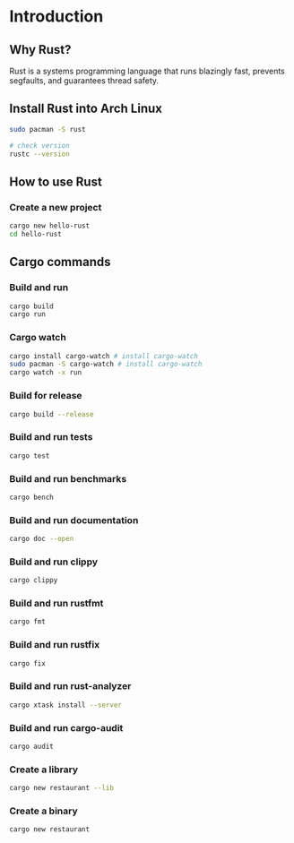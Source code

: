 # Introduction

## Why Rust?

Rust is a systems programming language that runs blazingly fast, prevents segfaults, and guarantees thread safety.

## Install Rust into Arch Linux

```bash
sudo pacman -S rust

# check version
rustc --version
```

## How to use Rust

### Create a new project

```bash
cargo new hello-rust
cd hello-rust
```

## Cargo commands

### Build and run

```bash
cargo build
cargo run
```

### Cargo watch

```bash
cargo install cargo-watch # install cargo-watch
sudo pacman -S cargo-watch # install cargo-watch
cargo watch -x run
```

### Build for release

```bash
cargo build --release
```

### Build and run tests

```bash
cargo test
```

### Build and run benchmarks

```bash
cargo bench
```

### Build and run documentation

```bash
cargo doc --open
```

### Build and run clippy

```bash
cargo clippy
```

### Build and run rustfmt

```bash
cargo fmt
```

### Build and run rustfix

```bash
cargo fix
```

### Build and run rust-analyzer

```bash
cargo xtask install --server
```

### Build and run cargo-audit

```bash
cargo audit
```

### Create a library

```bash
cargo new restaurant --lib
```

### Create a binary

```bash
cargo new restaurant
```

